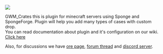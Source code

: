 ![](https://cdn.discordapp.com/attachments/317517981745807361/352965090590326784/unknown.png)  
  
  
GWM_Crates this is plugin for minecraft servers using Sponge and SpongeForge. Plugin will help you add many types of cases with custom drop.  
You can read documentation about plugin and it's configuration on our wiki. [Click here](https://github.com/GreWeMa/gwm_Crates/wiki)

Also, for discussions we have [ore page](https://ore.spongepowered.org/GWM/GWMCrates), [forum thread](https://forums.spongepowered.org/t/gift-gwmcrates-v1-43-bug-fix-gift-various-and-highly-configurable-crates-to-your-server/16379) and [discord server](https://discord.gg/Y94eyaX).
